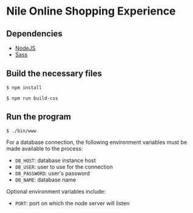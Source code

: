 # Nile Online Shopping Experience

## Dependencies

* [NodeJS](https://nodejs.org/en)
* [Sass](https://sass-lang.com/install)

## Build the necessary files

`$ npm install`

`$ npm run build-css`

## Run the program

`$ ./bin/www`

For a database connection, the following environment variables must be made
available to the process:

* `DB_HOST`: database instance host
* `DB_USER`: user to use for the connection
* `DB_PASSWORD`: user's password
* `DB_NAME`: database name

Optional environment variables include:

* `PORT`: port on which the node server will listen
